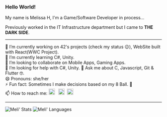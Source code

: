 ### Hello World!

My name is Melissa H, I'm a Game/Software Developer in process...  

Previously worked in the IT Infrastructure department but I came to **THE DARK SIDE**.

----

   🔭 I’m currently working on 42's projects (check my status 😉), WebSite built with React(WWC Project).  
   🌱 I’m currently learning C#, Unity.  
   👯 I’m looking to collaborate on Mobile Apps, Gaming Apps.  
   🤔 I’m looking for help with C#, Unity.
   💬 Ask me about C, Javascript, Git & Flutter 🤓.  
   😄 Pronouns: she/her  
   ⚡ Fun fact: Sometimes I make decisions based on my 8 Ball. 🎱  
   📫 How to reach me:       <a href="https://www.linkedin.com/in/melissahuertamn/"><img src="https://github.com/piratelicorne/piratelicorne/blob/master/icons/in-24.png" width="20px"></a> &nbsp;
<a href="https://www.youtube.com/channel/UCbTXsfGiE_PU32_krMQeusA"><img src="https://github.com/piratelicorne/piratelicorne/blob/master/icons/yt-24.png" width="20px"></a>&nbsp;
<a href="https://www.twitter.com/piratelicorne"><img src="https://github.com/piratelicorne/piratelicorne/blob/master/icons/tw-24.png" width="20px"></a>

----

![Meli' Stats](https://github-readme-stats.vercel.app/api?username=piratelicorne&show_icons=true&theme=buefy)
![Meli' Languages](https://github-readme-stats.vercel.app/api/top-langs/?username=piratelicorne&hide=jupyter%20notebook&layout=compact)
